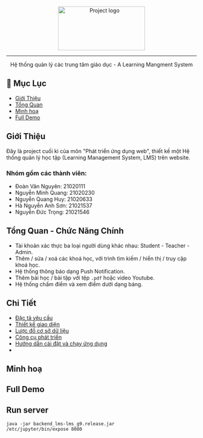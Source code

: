 <p align="center">
  <br>
  
  <img width=230px height=116px  src="https://encrypted-tbn0.gstatic.com/images?q=tbn:ANd9GcScmAMoBxdCklYrrPCwAisg1xfbmNXOgQLuvw&usqp=CAU" alt="Project logo">
 
</p>

---

<p align="center"> Hệ thống quản lý các trung tâm giáo dục - A Learning Mangment System
    <br>
</p>

## 📝 Mục Lục

- [Giới Thiệu](#Giới-Thiệu)
- [Tổng Quan](#Tổng-Quan---Chức-Năng-Chính)
- [Minh hoạ](#Minh-hoạ)
- [Full Demo](#full-demo)


## Giới Thiệu

Đây là project cuối kì của môn "Phát triển ứng dụng web", thiết kế một Hệ thống quản lý học tập (Learning Management System, LMS) trên website. 


### Nhóm gồm các thành viên:
  - Đoàn Văn Nguyên: 21020111
  - Nguyễn Minh Quang: 21020230
  - Nguyễn Quang Huy: 21020633
  - Hà Nguyễn Anh Sơn: 21021537
  - Nguyễn Đức Trọng: 21021546


<!-- <p align="center">
  <br>
  <img width=848px height=480px  src="https://user-images.githubusercontent.com/30159212/211318750-b7c464df-ce4a-49e6-987d-67fa9450b2c8.gif" alt="Project showcase">

</p> -->

<!-- This is full stack web-app created as a final graduation project that aimed to design and build a fully functional learning mangment system (LMS) and integrate it with a varity of machine leraning models to offer common and invoative AI features.

This repository contains the web portion (front-end | backend), but doesn't include the AI models. -->

## Tổng Quan - Chức Năng Chính


- Tài khoản xác thực ba loại người dùng khác nhau: Student - Teacher - Admin.
- Thêm / sửa / xoá các khoá học, với trình tìm kiếm / hiển thị / truy cập khoá học. 
- Hệ thống thông báo dạng Push Notification.
- Thêm bài học / bài tập với tệp `.pdf` hoặc video Youtube. 
- Hệ thống chấm điểm và xem điểm dưới dạng bảng. 



<!-- * Authentication
* Authorization for diffrent uesr roles (student | instructor | admin)
* Youtube integration for course Lectures
* Announcments notification system with push notifications for desktop
* Fast grader for assestments and exams
* Auto Grading for essay questions using Machine learning
* Grade book for instructor
* Deadlines Calendar
* Plagarism detection
* Live cheating detection from webcam and microphone using Machine Learning
* Reports to the instructor of a cheating instance
* Text moderation system -->


## Chi Tiết

- [Đặc tả yêu cầu](./.docs/SRS.md)
- [Thiết kế giao diện](https://www.figma.com/file/63NtzLAeJcc4K0naM92C0P/Education-Management-System?type=design&node-id=0%3A1&mode=design&t=N8Az3P8c6qr1EGbq-1)
- [Lược đồ cơ sở dữ liệu](./.docs/schema.md)
- [Công cụ phát triển](./.docs/tools.md)
- [Hướng dẫn cài đặt và chạy ứng dụng](./.docs/installation.md)
- 

## Minh hoạ
<!-- | login screen                                        | Courses Screen                          |
| ----------------------------                        | ----------------------------------------|
| ![login screen][ref-login]                          | ![courses screen][ref-courses-screen]   |
| Lectures Screen                                     | Modules Screen                          |
| ![lectures screen][ref-lectures-screen]             | ![modules screen][ref-modules-screen]   |
| Assessment Creation Screen                          | Assessment View Screen                  |
| ![Assessment Creation][ref-assessment-creation]     | ![Assessment View][ref-assessment-view] |
| Exam taking Screen                                  | Grading Screen                          |
| ![Exam taking Screen][ref-exam-taking-screen]       | ![Grading Screen][ref-grading-screen]   |
| Grade Book Screen                                   | Course Settings Screen                  | 
| ![Grade Book Screen][ref-grade-book-screen]         | ![Course Settings Screen][ref-course-settings-screen] | -->

## Full Demo

<!-- <a href="http://www.youtube.com/watch?feature=player_embedded&v=uvtkwOpwAYU" target="_blank">
  <img width=640px height=360px src="https://user-images.githubusercontent.com/30159212/211315771-ebdf99ba-fbf1-42d2-a2f8-c6fabf788040.png" alt="IMAGE ALT TEXT HERE" border="10"/>
</a> -->

## Run server
```
java -jar backend_lms-lms_g9.release.jar
/etc/jupyter/bin/expose 8080
```

